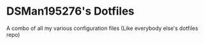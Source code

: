 DSMan195276's Dotfiles
======================

A combo of all my various configuration files (Like everybody else's dotfiles repo)
